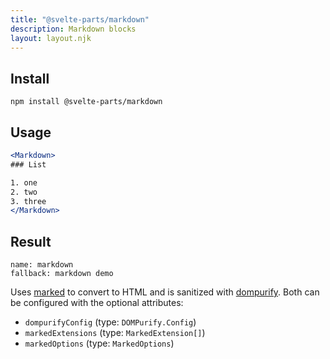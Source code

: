 ```yaml
---
title: "@svelte-parts/markdown"
description: Markdown blocks
layout: layout.njk
---
```


## Install

```
npm install @svelte-parts/markdown
```

## Usage

```jsx
<Markdown>
### List

1. one
2. two
3. three
</Markdown>
```

## Result

```comp
name: markdown
fallback: markdown demo
```

Uses [marked](https://github.com/markedjs/marked) to convert to HTML and is sanitized with [dompurify](https://github.com/cure53/DOMPurify). Both can be configured with the optional attributes:

* `dompurifyConfig` (type: `DOMPurify.Config`)
* `markedExtensions` (type: `MarkedExtension[]`)
* `markedOptions` (type: `MarkedOptions`)
